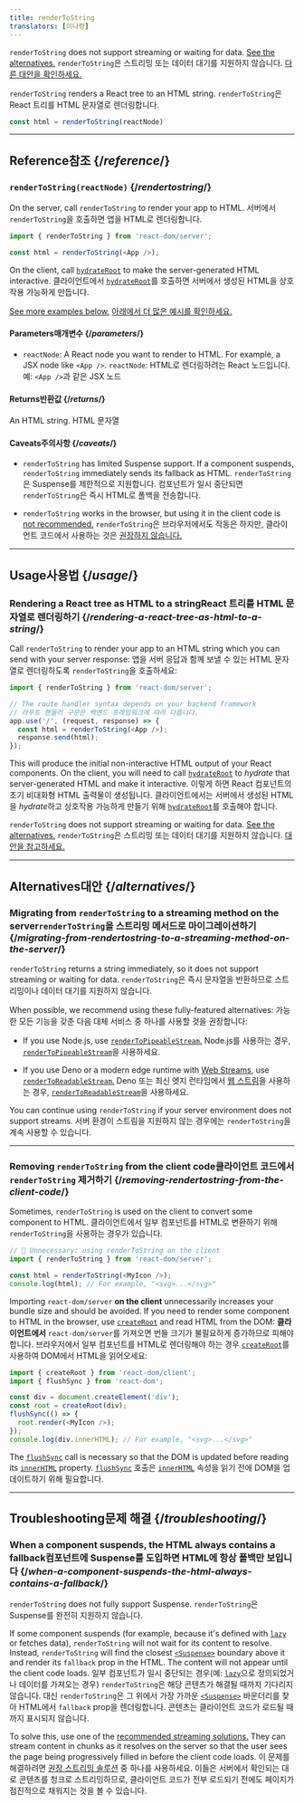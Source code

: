 ```yaml
---
title: renderToString
translators: [이나령]
---
```


<Pitfall>

`renderToString` does not support streaming or waiting for data. [See the alternatives.](#alternatives)
<Trans>`renderToString`은 스트리밍 또는 데이터 대기를 지원하지 않습니다. [다른 대안을 확인하세요.](#alternatives)</Trans>

</Pitfall>

<Intro>

`renderToString` renders a React tree to an HTML string.
<Trans>`renderToString`은 React 트리를 HTML 문자열로 렌더링합니다.</Trans>

```js
const html = renderToString(reactNode)
```

</Intro>

<InlineToc />

---

## Reference<Trans>참조</Trans> {/*reference*/}

### `renderToString(reactNode)` {/*rendertostring*/}

On the server, call `renderToString` to render your app to HTML.
<Trans>서버에서 `renderToString`을 호출하면 앱을 HTML로 렌더링합니다.</Trans>

```js
import { renderToString } from 'react-dom/server';

const html = renderToString(<App />);
```

On the client, call [`hydrateRoot`](/reference/react-dom/client/hydrateRoot) to make the server-generated HTML interactive.
<Trans>클라이언트에서 [`hydrateRoot`](/reference/react-dom/client/hydrateRoot)를 호출하면 서버에서 생성된 HTML을 상호작용 가능하게 만듭니다.</Trans>

[See more examples below.](#usage)
<Trans>[아래에서 더 많은 예시를 확인하세요.](#usage)</Trans>

#### Parameters<Trans>매개변수</Trans> {/*parameters*/}

* `reactNode`: A React node you want to render to HTML. For example, a JSX node like `<App />`.
<Trans outdent>`reactNode`: HTML로 렌더링하려는 React 노드입니다. 예: `<App />`과 같은 JSX 노드</Trans>

#### Returns<Trans>반환값</Trans> {/*returns*/}

An HTML string.
<Trans>HTML 문자열</Trans>

#### Caveats<Trans>주의사항</Trans> {/*caveats*/}

* `renderToString` has limited Suspense support. If a component suspends, `renderToString` immediately sends its fallback as HTML.
<Trans>`renderToString`은 Suspense를 제한적으로 지원합니다. 컴포넌트가 일시 중단되면 `renderToString`은 즉시 HTML로 폴백을 전송합니다.</Trans>

* `renderToString` works in the browser, but using it in the client code is [not recommended.](#removing-rendertostring-from-the-client-code)
<Trans>`renderToString`은 브라우저에서도 작동은 하지만, 클라이언트 코드에서 사용하는 것은 [권장하지 않습니다.](#removing-rendertostring-from-the-client-code)</Trans>

---

## Usage<Trans>사용법</Trans> {/*usage*/}

### Rendering a React tree as HTML to a string<Trans>React 트리를 HTML 문자열로 렌더링하기</Trans> {/*rendering-a-react-tree-as-html-to-a-string*/}

Call `renderToString` to render your app to an HTML string which you can send with your server response:
<Trans>앱을 서버 응답과 함께 보낼 수 있는 HTML 문자열로 렌더링하도록 `renderToString`을 호출하세요:</Trans>

```js {5-6}
import { renderToString } from 'react-dom/server';

// The route handler syntax depends on your backend framework
// 라우트 핸들러 구문은 백엔드 프레임워크에 따라 다릅니다.
app.use('/', (request, response) => {
  const html = renderToString(<App />);
  response.send(html);
});
```

This will produce the initial non-interactive HTML output of your React components. On the client, you will need to call [`hydrateRoot`](/reference/react-dom/client/hydrateRoot) to *hydrate* that server-generated HTML and make it interactive.
<Trans>이렇게 하면 React 컴포넌트의 초기 비대화형 HTML 출력물이 생성됩니다. 클라이언트에서는 서버에서 생성된 HTML을 *hydrate*하고 상호작용 가능하게 만들기 위해 [`hydrateRoot`](/reference/react-dom/client/hydrateRoot)를 호출해야 합니다.</Trans>


<Pitfall>

`renderToString` does not support streaming or waiting for data. [See the alternatives.](#alternatives)
<Trans>`renderToString`은 스트리밍 또는 데이터 대기를 지원하지 않습니다. [대안을 참고하세요.](#alternatives)</Trans>

</Pitfall>

---

## Alternatives<Trans>대안</Trans> {/*alternatives*/}

### Migrating from `renderToString` to a streaming method on the server<Trans>`renderToString`을 스트리밍 메서드로 마이그레이션하기</Trans> {/*migrating-from-rendertostring-to-a-streaming-method-on-the-server*/}

`renderToString` returns a string immediately, so it does not support streaming or waiting for data.
<Trans>`renderToString`은 즉시 문자열을 반환하므로 스트리밍이나 데이터 대기를 지원하지 않습니다.</Trans>

When possible, we recommend using these fully-featured alternatives:
<Trans>가능한 모든 기능을 갖춘 다음 대체 서비스 중 하나를 사용할 것을 권장합니다:</Trans>

* If you use Node.js, use [`renderToPipeableStream`.](/reference/react-dom/server/renderToPipeableStream)
<Trans>Node.js를 사용하는 경우, [`renderToPipeableStream`](/reference/react-dom/server/renderToPipeableStream)을 사용하세요.</Trans>

* If you use Deno or a modern edge runtime with [Web Streams](https://developer.mozilla.org/en-US/docs/Web/API/Streams_API), use [`renderToReadableStream`.](/reference/react-dom/server/renderToReadableStream)
<Trans>Deno 또는 최신 엣지 런타임에서 [웹 스트림](https://developer.mozilla.org/ko/docs/Web/API/Streams_API)을 사용하는 경우, [`renderToReadableStream`](/reference/react-dom/server/renderToReadableStream)을 사용하세요.</Trans>

You can continue using `renderToString` if your server environment does not support streams.
<Trans>서버 환경이 스트림을 지원하지 않는 경우에는 `renderToString`을 계속 사용할 수 있습니다.</Trans>

---

### Removing `renderToString` from the client code<Trans>클라이언트 코드에서 `renderToString` 제거하기</Trans> {/*removing-rendertostring-from-the-client-code*/}

Sometimes, `renderToString` is used on the client to convert some component to HTML.
<Trans>클라이언트에서 일부 컴포넌트를 HTML로 변환하기 위해 `renderToString`을 사용하는 경우가 있습니다.</Trans>

```js {1-2}
// 🚩 Unnecessary: using renderToString on the client
import { renderToString } from 'react-dom/server';

const html = renderToString(<MyIcon />);
console.log(html); // For example, "<svg>...</svg>"
```

Importing `react-dom/server` **on the client** unnecessarily increases your bundle size and should be avoided. If you need to render some component to HTML in the browser, use [`createRoot`](/reference/react-dom/client/createRoot) and read HTML from the DOM:
<Trans>**클라이언트에서** `react-dom/server`를 가져오면 번들 크기가 불필요하게 증가하므로 피해야 합니다. 브라우저에서 일부 컴포넌트를 HTML로 렌더링해야 하는 경우 [`createRoot`](/reference/react-dom/client/createRoot)를 사용하여 DOM에서 HTML을 읽어오세요:</Trans>

```js
import { createRoot } from 'react-dom/client';
import { flushSync } from 'react-dom';

const div = document.createElement('div');
const root = createRoot(div);
flushSync(() => {
  root.render(<MyIcon />);
});
console.log(div.innerHTML); // For example, "<svg>...</svg>"
```

The [`flushSync`](/reference/react-dom/flushSync) call is necessary so that the DOM is updated before reading its [`innerHTML`](https://developer.mozilla.org/en-US/docs/Web/API/Element/innerHTML) property.
<Trans>[`flushSync`](/reference/react-dom/flushSync) 호출은 [`innerHTML`](https://developer.mozilla.org/en-US/docs/Web/API/Element/innerHTML) 속성을 읽기 전에 DOM을 업데이트하기 위해 필요합니다.</Trans>

---

## Troubleshooting<Trans>문제 해결</Trans> {/*troubleshooting*/}

### When a component suspends, the HTML always contains a fallback<Trans>컴포넌트에 Suspense를 도입하면 HTML에 항상 폴백만 보입니다</Trans> {/*when-a-component-suspends-the-html-always-contains-a-fallback*/}

`renderToString` does not fully support Suspense.
<Trans>`renderToString`은 Suspense를 완전히 지원하지 않습니다.</Trans>

If some component suspends (for example, because it's defined with [`lazy`](/reference/react/lazy) or fetches data), `renderToString` will not wait for its content to resolve. Instead, `renderToString` will find the closest [`<Suspense>`](/reference/react/Suspense) boundary above it and render its `fallback` prop in the HTML. The content will not appear until the client code loads.
<Trans>일부 컴포넌트가 일시 중단되는 경우(예: [`lazy`](/reference/react/lazy)으로 정의되었거나 데이터를 가져오는 경우) `renderToString`은 해당 콘텐츠가 해결될 때까지 기다리지 않습니다. 대신 `renderToString`은 그 위에서 가장 가까운 [`<Suspense>`](/reference/react/Suspense) 바운더리를 찾아 HTML에서 `fallback` prop을 렌더링합니다. 콘텐츠는 클라이언트 코드가 로드될 때까지 표시되지 않습니다.</Trans>

To solve this, use one of the [recommended streaming solutions.](#migrating-from-rendertostring-to-a-streaming-method-on-the-server) They can stream content in chunks as it resolves on the server so that the user sees the page being progressively filled in before the client code loads.
<Trans>이 문제를 해결하려면 [권장 스트리밍 솔루션](#migrating-from-rendertostring-to-a-streaming-method-on-the-server) 중 하나를 사용하세요. 이들은 서버에서 확인되는 대로 콘텐츠를 청크로 스트리밍하므로, 클라이언트 코드가 전부 로드되기 전에도 페이지가 점진적으로 채워지는 것을 볼 수 있습니다.</Trans>
